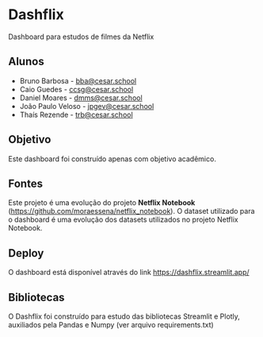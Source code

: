 # Dashflix

Dashboard para estudos de filmes da Netflix

## Alunos

- Bruno Barbosa - bba@cesar.school
- Caio Guedes - ccsg@cesar.school
- Daniel Moares - dmms@cesar.school
- João Paulo Veloso - jpgev@cesar.school
- Thaís Rezende - trb@cesar.school
    

## Objetivo

Este dashboard foi construído apenas com objetivo acadêmico.

## Fontes

Este projeto é uma evolução do projeto **Netflix Notebook** (https://github.com/moraessena/netflix_notebook). O dataset utilizado para o dashboard é uma evolução dos datasets utilizados no projeto Netflix Notebook.

## Deploy

O dashboard está disponível através do link https://dashflix.streamlit.app/

## Bibliotecas

O Dashflix foi construído para estudo das bibliotecas Streamlit e Plotly, auxiliados pela Pandas e Numpy (ver arquivo requirements.txt)